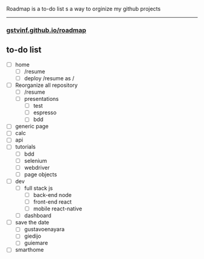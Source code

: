 Roadmap is a to-do list s a way to orginize my github projects 

----------

### [gstvinf.github.io/roadmap](https://gstvinf.github.io/roadmap)

## to-do list
- [ ] home
  - [ ] /resume
  - [ ] deploy /resume as /
- [ ] Reorganize all repository
  - [ ] /resume
  - [ ] presentations
    - [ ] test
    - [ ] espresso
    - [ ] bdd 
- [ ] generic page
- [ ] calc
- [ ] api
- [ ] tutorials
  - [ ] bdd
  - [ ] selenium
  - [ ] webdriver
  - [ ] page objects
- [ ] dev
  - [ ] full stack js
    - [ ] back-end node
    - [ ] front-end react
    - [ ] mobile react-native
  - [ ] dashboard
- [ ] save the date
  - [ ] gustavoenayara
  - [ ] giedijo
  - [ ] guiemare
- [ ] smarthome
